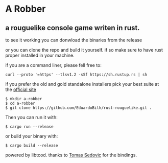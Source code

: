 # A Robber
## a rouguelike console game writen in rust.

to see it working you can donwload the binaries from the release


or you can clone the repo and build it yourself. if so make sure to have rust proper installed in your machine.

if you are a command liner, please fell free to:

```
curl --proto '=https' --tlsv1.2 -sSf https://sh.rustup.rs | sh
```

if you prefer the old and gold standalone installers pick your best suite at the [official site](https://forge.rust-lang.org/infra/other-installation-methods.html#standalone)



```
$ mkdir a-robber
$ cd a-robber
$ git clone https://github.com/EduardoBilk/rust-rouguelike.git .
```
Then you can run it with:

```
$ cargo run --release
```

or build your binary with:

```
$ cargo build --release
```
powered by libtcod. thanks to [Tomas Sedovic](https://github.com/tomassedovic) for the bindings.